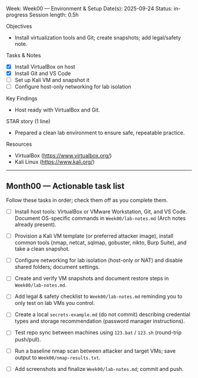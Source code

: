 Week: Week00 — Environment & Setup
Date(s): 2025-09-24
Status: in-progress
Session length: 0.5h

Objectives
- Install virtualization tools and Git; create snapshots; add legal/safety note.

Tasks & Notes
- [x] Install VirtualBox on host
- [x] Install Git and VS Code
- [ ] Set up Kali VM and snapshot it
- [ ] Configure host-only networking for lab isolation

Key Findings
- Host ready with VirtualBox and Git.

STAR story (1 line)
- Prepared a clean lab environment to ensure safe, repeatable practice.

Resources
- VirtualBox (https://www.virtualbox.org/)
- Kali Linux (https://www.kali.org/)

---

## Month00 — Actionable task list

Follow these tasks in order; check them off as you complete them.

- [ ] Install host tools: VirtualBox or VMware Workstation, Git, and VS Code. Document OS-specific commands in `Week00/lab-notes.md` (Arch notes already present).
- [ ] Provision a Kali VM template (or preferred attacker image), install common tools (nmap, netcat, sqlmap, gobuster, nikto, Burp Suite), and take a clean snapshot.
- [ ] Configure networking for lab isolation (host-only or NAT) and disable shared folders; document settings.
- [ ] Create and verify VM snapshots and document restore steps in `Week00/lab-notes.md`.
- [ ] Add legal & safety checklist to `Week00/lab-notes.md` reminding you to only test on lab VMs you control.
- [ ] Create a local `secrets-example.md` (do not commit) describing credential types and storage recommendation (password manager instructions).
- [ ] Test repo sync between machines using `123.bat` / `123.sh` (round-trip push/pull).
- [ ] Run a baseline nmap scan between attacker and target VMs; save output to `Week00/nmap-results.txt`.
- [ ] Add screenshots and finalize `Week00/lab-notes.md`; commit and push.

